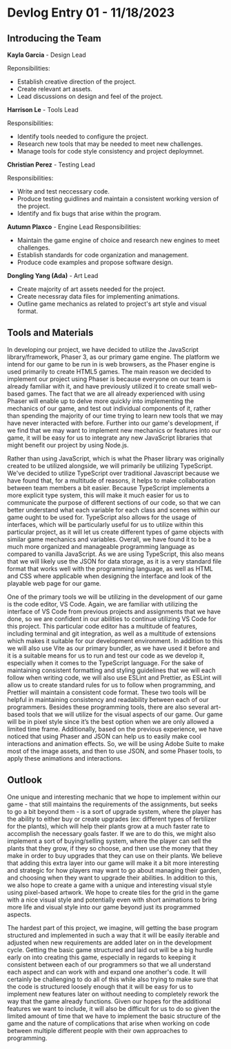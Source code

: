 # Devlog Entry 01 - 11/18/2023


## Introducing the Team

**Kayla Garcia** - Design Lead

Reponsibilities:
- Establish creative direction of the project.
- Create relevant art assets.
- Lead discussions on design and feel of the project.

**Harrison Le** - Tools Lead

Responsibilities:
- Identify tools needed to configure the project.
- Research new tools that may be needed to meet new challenges.
- Manage tools for code style consistency and project deploymnet.

**Christian Perez** - Testing Lead

Responsibilities:
- Write and test neccessary code.
- Produce testing guidlines and maintain a consistent working version of the project.
- Identify and fix bugs that arise within the program. 

**Autumn Plaxco** - Engine Lead
Responsibilities:
- Maintain the game engine of choice and research new engines to meet challenges.
- Establish standards for code organization and management.
- Produce code examples and propose software design.

**Dongling Yang (Ada)** - Art Lead
- Create majority of art assets needed for the project.
- Create necessray data files for implementing animations.
- Outline game mechanics as related to project's art style and visual format.


## Tools and Materials

In developing our project, we have decided to utilize the JavaScript library/framework, Phaser 3, as our primary game engine. The platform we intend for our game to be run in is 
web browsers, as the Phaser engine is used primarily to create HTML5 games. The main reason we decided to implement our project using Phaser is because everyone on our team is already 
familiar with it, and have previously utilized it to create small web-based games. The fact that we are all already experienced with using Phaser will enable up to delve more quickly 
into implementing the mechanics of our game, and test out individual components of it, rather than spending the majority of our time trying to learn new tools that we may have never 
interacted with before. Further into our game's development, if we find that we may want to implement new mechanics or features into our game, it will be easy for us to integrate
any new JavaScript libraries that might benefit our project by using Node.js.

Rather than using JavaScript, which is what the Phaser library was originally created to be utilized alongside, we will primarily be utilizing TypeScript. We've decided to utilize
TypeScript over traditional Javascript because we have found that, for a multitude of reasons, it helps to make collaboration between team members a bit easier. Because TypeScript implements
a more explicit type system, this will make it much easier for us to communicate the purpose of different sections of our code, so that we can better understand what each variable for each class
and scenes within our game ought to be used for. TypeScript also allows for the usage of interfaces, which will be particularly useful for us to utilize within this particular project,
as it will let us create different types of game objects with similar game mechanics and variables. Overall, we have found it to be a much more organized and manageable programming language as
compared to vanilla JavaScript. As we are using TypeScript, this also means that we will likely use the JSON for data storage, as it is a very standard file format that works well with the
programming language, as well as HTML and CSS where applicable when designing the interface and look of the playable web page for our game.

One of the primary tools we will be utilizing in the development of our game is the code editor, VS Code. Again, we are familiar with utilizing the interface of VS Code from previous projects
and assignments that we have done, so we are confident in our abilities to continue utilizing VS Code for this project. This particular code editor has a multitude of features, including
terminal and git integration, as well as a multitude of extensions which makes it suitable for our development environment. In addition to this we will also use Vite as our primary bundler,
as we have used it before and it is a suitable means for us to run and test our code as we develop it, especially when it comes to the TypeScript language. For the sake of maintaining
consistent formatting and styling guidelines that we will each follow when writing code, we will also use ESLint and Prettier, as ESLint will allow us to create standard rules for us to follow
when programming, and Prettier will maintain a consistent code format. These two tools will be helpful in maintaining consistency and readability between each of our programmers. Besides these
programming tools, there are also several art-based tools that we will utilize for the visual aspects of our game. Our game will be in pixel style since it’s the best option when we are only 
allowed a limited time frame. Additionally, based on the previous experience, we have noticed that using Phaser and JSON can help us to easily make cool interactions and animation effects. 
So, we will be using Adobe Suite to make most of the image assets, and then to use JSON, and some Phaser tools, to apply these animations and interactions.  


## Outlook

One unique and interesting mechanic that we hope to implement within our game - that still maintains the requirements of the assignments, but seeks to go a bit beyond them - is a sort of
upgrade system, where the player has the ability to either buy or create upgrades (ex: different types of fertilizer for the plants), which will help their plants grow at a much 
faster rate to accomplish the necessary goals faster. If we are to do this, we might also implement a sort of buying/selling system, where the player can sell the plants that they grow,
if they so choose, and then use the money that they make in order to buy upgrades that they can use on their plants. We believe that adding this extra layer into our game will make it
a bit more interesting and strategic for how players may want to go about managing their garden, and choosing when they want to upgrade their abilities. In addition to this, we also hope to
create a game with a unique and interesting visual style using pixel-based artwork. We hope to create tiles for the grid in the game with a nice visual style and potentially even with short
animations to bring more life and visual style into our game beyond just its programmed aspects.

The hardest part of this project, we imagine, will getting the base program structured and implemented in such a way that it will be easily iterable and adjusted when new requirements are 
added later on in the development cycle. Getting the basic game structured and laid out will be a big hurdle early on into creating this game, especially in regards to keeping it consistent 
between each of our programmers so that we all understand each aspect and can work with and expand one another's code. It will certainly be challenging to do all of this while also trying to 
make sure that the code is structured loosely enough that it will be easy for us to implement new features later on without needing to completely rework the way that the game already functions. 
Given our hopes for the additional features we want to include, it will also be difficult for us to do so given the limited amount of time that we have to implement the basic structure of the game
and the nature of complications that arise when working on code between multiple different people with their own approaches to programming.













